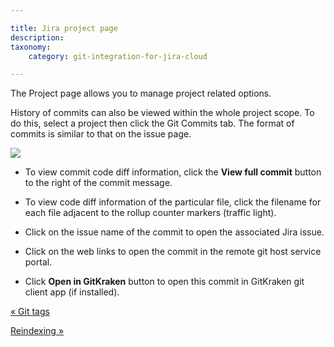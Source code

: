 ```yaml
---

title: Jira project page
description:
taxonomy:
    category: git-integration-for-jira-cloud

---
```

The Project page allows you to manage project related options.

History of commits can also be viewed within the whole project scope. To do this, select a project then click the Git Commits tab. The format of commits is similar to that on the issue page.

![](https://bigbrassband.atlassian.net/wiki/download/attachments/1923026027/gitcloud-project-page.png?version=1&modificationDate=1636095881288&cacheVersion=1&api=v2)

*   To view commit code diff information, click the **View full commit** button to the right of the commit message.

*   To view code diff information of the particular file, click the filename for each file adjacent to the rollup counter markers (traffic light).

*   Click on the issue name of the commit to open the associated Jira issue.

*   Click on the web links to open the commit in the remote git host service portal.

*   Click **Open in GitKraken** button to open this commit in GitKraken git client app (if installed).


[« Git tags](/wiki/spaces/GITCLOUD/pages/1923025983/Git+tags)

[Reindexing »](/wiki/spaces/GITCLOUD/pages/1923026060/Reindexing)